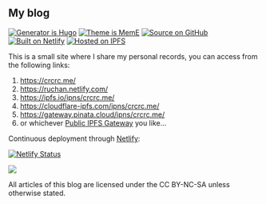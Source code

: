 ## My blog

<a href="https://github.com/gohugoio/hugo"><img src="https://camo.githubusercontent.com/9f6392f41a51c03271b936df07a2e266cc91ba8f/68747470733a2f2f696d672e736869656c64732e696f2f62616467652f47656e657261746f7225323069732d4875676f2d6666343038383f266c6f676f3d6875676f" alt="Generator is Hugo" data-canonical-src="https://img.shields.io/badge/Generator%20is-Hugo-ff4088?&amp;logo=hugo" style="max-width:100%;"></a>   <a href="https://github.com/reuixiy/hugo-theme-meme"><img src="https://camo.githubusercontent.com/8519883add313e04ae0b7803f24343b376a06acf/68747470733a2f2f696d672e736869656c64732e696f2f62616467652f5468656d6525323069732d4d656d452d326136646634" alt="Theme is MemE" data-canonical-src="https://img.shields.io/badge/Theme%20is-MemE-2a6df4" style="max-width:100%;"></a>   <a href="https://github.com/Nimnahc2020/myblog"><img src="https://camo.githubusercontent.com/83c827b6cf880cf492a8e017f71831c58b36c3ef/68747470733a2f2f696d672e736869656c64732e696f2f62616467652f536f757263652532306f6e2d4769744875622d3138313731373f266c6f676f3d676974687562" alt="Source on GitHub" data-canonical-src="https://img.shields.io/badge/Source%20on-GitHub-181717?&amp;logo=github" style="max-width:100%;"></a>   <a href="https://www.netlify.com/" rel="nofollow"><img src="https://camo.githubusercontent.com/14cc11d376c5aee615588d09800c2b55d1a2ab40/68747470733a2f2f696d672e736869656c64732e696f2f62616467652f4275696c742532306f6e2d4e65746c6966792d3030633762373f266c6f676f3d6e65746c696679" alt="Built on Netlify" data-canonical-src="https://img.shields.io/badge/Built%20on-Netlify-00c7b7?&amp;logo=netlify" style="max-width:100%;"></a>   <a href="https://ipfs.io/" rel="nofollow"><img src="https://camo.githubusercontent.com/c905088bb0ee29181f050bd12a40d1a53faf64d3/68747470733a2f2f696d672e736869656c64732e696f2f62616467652f486f737465642532306f6e2d495046532d3635633263623f266c6f676f3d69706673" alt="Hosted on IPFS" data-canonical-src="https://img.shields.io/badge/Hosted%20on-IPFS-65c2cb?&amp;logo=ipfs" style="max-width:100%;"></a>

This is a small site where I share my personal records, you can access from the following links:

1. https://crcrc.me/
2. https://ruchan.netlify.com/
3. https://ipfs.io/ipns/crcrc.me/
4. https://cloudflare-ipfs.com/ipns/crcrc.me/
5. https://gateway.pinata.cloud/ipns/crcrc.me/
6. or whichever [Public IPFS Gateway](https://ipfs.github.io/public-gateway-checker/) you like...

Continuous deployment through [Netlify](https://www.netlify.com/):

<a href="https://app.netlify.com/sites/ruchan/deploys" rel="nofollow"><img src="https://camo.githubusercontent.com/8ff22d3e45302c5310d3a6d231ca99bbdd688805/68747470733a2f2f6170692e6e65746c6966792e636f6d2f6170692f76312f6261646765732f65366562303763622d333361342d343639342d623664632d3662363735653939383463322f6465706c6f792d737461747573" alt="Netlify Status" data-canonical-src="https://api.netlify.com/api/v1/badges/e6eb07cb-33a4-4694-b6dc-6b675e9984c2/deploy-status" style="max-width:100%;"></a>

<a href="http://creativecommons.org/licenses/by-nc-sa/4.0/" rel="nofollow"><img src="https://camo.githubusercontent.com/6887feb0136db5156c4f4146e3dd2681d06d9c75/68747470733a2f2f692e6372656174697665636f6d6d6f6e732e6f72672f6c2f62792d6e632d73612f342e302f38387833312e706e67" data-canonical-src="https://i.creativecommons.org/l/by-nc-sa/4.0/88x31.png" style="max-width:100%;"></a>

All articles of this blog are licensed under the CC BY-NC-SA unless otherwise stated.